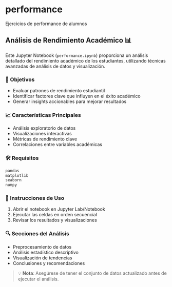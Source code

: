 # performance
Ejercicios de performance de alumnos
## Análisis de Rendimiento Académico 📊

Este Jupyter Notebook (`performance.ipynb`) proporciona un análisis detallado del rendimiento académico de los estudiantes, utilizando técnicas avanzadas de análisis de datos y visualización.

### 🎯 Objetivos
* Evaluar patrones de rendimiento estudiantil
* Identificar factores clave que influyen en el éxito académico
* Generar insights accionables para mejorar resultados

### 📈 Características Principales
- Análisis exploratorio de datos
- Visualizaciones interactivas
- Métricas de rendimiento clave
- Correlaciones entre variables académicas

### 🛠️ Requisitos
```python
pandas
matplotlib
seaborn
numpy
```

### 📌 Instrucciones de Uso
1. Abrir el notebook en Jupyter Lab/Notebook
2. Ejecutar las celdas en orden secuencial
3. Revisar los resultados y visualizaciones

### 🔍 Secciones del Análisis
* Preprocesamiento de datos
* Análisis estadístico descriptivo
* Visualización de tendencias
* Conclusiones y recomendaciones

> 💡 **Nota**: Asegúrese de tener el conjunto de datos actualizado antes de ejecutar el análisis.